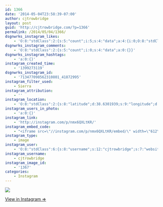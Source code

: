 ```yaml
---
id: 1366
date: '2014-05-04T23:58:39-07:00'
author: cjtrowbridge
layout: post
guid: 'http://cjtrowbridge.com/?p=1366'
permalink: /2014/05/04/1366/
dsgnwrks_instagram_likes:
    - 'O:8:"stdClass":2:{s:5:"count";i:5;s:4:"data";a:4:{i:0;O:8:"stdClass":4:{s:8:"username";s:15:"charlesmeglasso";s:15:"profile_picture";s:107:"https://igcdn-photos-g-a.akamaihd.net/hphotos-ak-xaf1/t51.2885-19/10948423_802477429826990_1429579718_a.jpg";s:2:"id";s:8:"16580528";s:9:"full_name";s:17:"Charles meglasson";}i:1;O:8:"stdClass":4:{s:8:"username";s:5:"ajf16";s:15:"profile_picture";s:85:"https://instagramimages-a.akamaihd.net/profiles/profile_234034506_75sq_1374472459.jpg";s:2:"id";s:9:"234034506";s:9:"full_name";s:13:"Andy Fletcher";}i:2;O:8:"stdClass":4:{s:8:"username";s:12:"ninja_red_11";s:15:"profile_picture";s:85:"https://instagramimages-a.akamaihd.net/profiles/profile_185432723_75sq_1340421499.jpg";s:2:"id";s:9:"185432723";s:9:"full_name";s:15:"Davide Dusseaux";}i:3;O:8:"stdClass":4:{s:8:"username";s:11:"dualexander";s:15:"profile_picture";s:84:"https://instagramimages-a.akamaihd.net/profiles/profile_46067605_75sq_1355522587.jpg";s:2:"id";s:8:"46067605";s:9:"full_name";s:16:"Duncan Alexander";}}}'
dsgnwrks_instagram_comments:
    - 'O:8:"stdClass":2:{s:5:"count";i:0;s:4:"data";a:0:{}}'
dsgnwrks_instagram_hashtags:
    - 'a:0:{}'
instagram_created_time:
    - '1399273119'
dsgnwrks_instagram_id:
    - '713477098562310801_41872995'
instagram_filter_used:
    - Sierra
instagram_attribution:
    - ''
instagram_location:
    - 'O:8:"stdClass":2:{s:8:"latitude";d:38.6301939;s:9:"longitude";d:-121.4657553;}'
instagram_users_in_photo:
    - 'a:0:{}'
instagram_link:
    - 'http://instagram.com/p/nmx6QXLtKR/'
instagram_embed_code:
    - "<iframe src=\"//instagram.com/p/nmx6QXLtKR/embed/\" width=\"612\" height=\"710\" frameborder=\"0\" scrolling=\"no\" allowtransparency=\"true\"></iframe>\n"
instagram_type:
    - image
instagram_user:
    - 'O:8:"stdClass":6:{s:8:"username";s:12:"cjtrowbridge";s:7:"website";s:0:"";s:15:"profile_picture";s:103:"https://igcdn-photos-f-a.akamaihd.net/hphotos-ak-xpa1/t51.2885-19/925559_452430704897917_67836701_a.jpg";s:9:"full_name";s:13:"CJ Trowbridge";s:3:"bio";s:0:"";s:2:"id";s:8:"41872995";}'
instagram_username:
    - cjtrowbridge
instagram_image_id:
    - '1367'
categories:
    - Instagram
---
```


[![](http://blog.cjtrowbridge.com/wp-content/uploads/2014/05/10296865_303780643114220_1227408792_n.jpg)](http://instagram.com/p/nmx6QXLtKR/)

[View in Instagram ⇒](http://instagram.com/p/nmx6QXLtKR/)